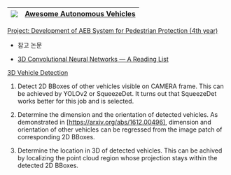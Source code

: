 
|![](https://i.imgur.com/3yPzbxR.png)|[Awesome Autonomous Vehicles](https://github.com/takeitallsource/awesome-autonomous-vehicles)|
|-|-|

[Project: Development of AEB System for Pedestrian Protection (4th year)](https://github.com/nlkim0817/ProjAEB_4thYear)

- 참고 논문

- [3D Convolutional Neural Networks — A Reading List](http://davidstutz.de/3d-convolutional-neural-networks-a-reading-list/)




[3D Vehicle Detection](https://experiencor.github.io/sdc_3d.html)

1. Detect 2D BBoxes of other vehicles visible on CAMERA frame. This can be achieved by YOLOv2 or SqueezeDet. It turns out that SqueezeDet works better for this job and is selected.

2. Determine the dimension and the orientation of detected vehicles. As demonstrated in [https://arxiv.org/abs/1612.00496], dimension and orientation of other vehicles can be regressed from the image patch of corresponding 2D BBoxes.

3. Determine the location in 3D of detected vehicles. This can be achived by localizing the point cloud region whose projection stays within the detected 2D BBoxes.